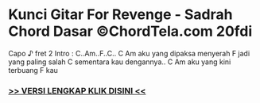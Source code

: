 
 # Kunci Gitar For Revenge - Sadrah Chord Dasar ©ChordTela.com 20fdi


Capo ♪ fret 2 Intro : C..Am..F..C.. C Am aku yang dipaksa menyerah F jadi yang paling salah C sementara kau dengannya.. C Am aku yang kini terbuang F kau

###  <a href="https://shortlighzx.web.app?sq=Kunci Gitar For Revenge - Sadrah Chord Dasar ©ChordTela.com"> >> VERSI LENGKAP KLIK DISINI << </a>
